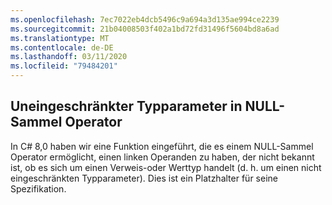 ```yaml
---
ms.openlocfilehash: 7ec7022eb4dcb5496c9a694a3d135ae994ce2239
ms.sourcegitcommit: 21b04008503f402a1bd72fd31496f5604bd8a6ad
ms.translationtype: MT
ms.contentlocale: de-DE
ms.lasthandoff: 03/11/2020
ms.locfileid: "79484201"
---
```

## <a name="unconstrained-type-parameter-in-null-coalescing-operator"></a>Uneingeschränkter Typparameter in NULL-Sammel Operator

In C# 8,0 haben wir eine Funktion eingeführt, die es einem NULL-Sammel Operator ermöglicht, einen linken Operanden zu haben, der nicht bekannt ist, ob es sich um einen Verweis-oder Werttyp handelt (d. h. um einen nicht eingeschränkten Typparameter). Dies ist ein Platzhalter für seine Spezifikation.
